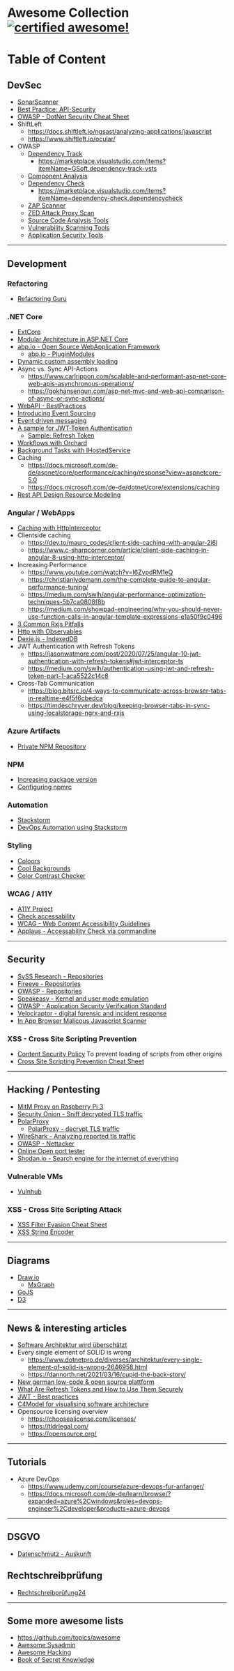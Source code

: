 <!--
  Title: Awesome Collection
  Author: darksoul4626
  -->

# Awesome Collection [![certified awesome!](https://cdn.rawgit.com/sindresorhus/awesome/d7305f38d29fed78fa85652e3a63e154dd8e8829/media/badge.svg)](https://github.com/sindresorhus/awesome)

# Table of Content

## DevSec
* [SonarScanner](https://docs.sonarqube.org/latest/analysis/scan/sonarscanner/)
* [Best Practice: API-Security](https://blog.hubspot.com/website/api-security)
* [OWASP - DotNet Security Cheat Sheet](https://cheatsheetseries.owasp.org/cheatsheets/DotNet_Security_Cheat_Sheet.html)
* ShiftLeft
  * https://docs.shiftleft.io/ngsast/analyzing-applications/javascript
  * https://www.shiftleft.io/ocular/ 
* OWASP
  * [Dependency Track](https://dependencytrack.org/)
    * https://marketplace.visualstudio.com/items?itemName=GSoft.dependency-track-vsts 
  * [Component Analysis](https://owasp.org/www-community/Component_Analysis)
  * [Dependency Check](https://github.com/dependency-check)
    * https://marketplace.visualstudio.com/items?itemName=dependency-check.dependencycheck 
  * [ZAP Scanner](https://marketplace.visualstudio.com/items?itemName=CSE-DevOps.zap-scanner)
  * [ZED Attack Proxy Scan](https://marketplace.visualstudio.com/items?itemName=kasunkodagoda.owasp-zap-scan)
  * [Source Code Analysis Tools](https://owasp.org/www-community/Source_Code_Analysis_Tools)
  * [Vulnerability Scanning Tools](https://owasp.org/www-community/Vulnerability_Scanning_Tools)
  * [Application Security Tools](https://owasp.org/www-community/Free_for_Open_Source_Application_Security_Tools)

-----------------------

## Development

### Refactoring
* [Refactoring Guru](https://refactoring.guru/refactoring/techniques)

### .NET Core 
* [ExtCore](https://github.com/ExtCore/ExtCore)
* [Modular Architecture in ASP.NET Core](https://codewithmukesh.com/blog/modular-architecture-in-aspnet-core/)
* [abp.io - Open Source WebApplication Framework](https://abp.io)
  * [abp.io - PluginModules](https://docs.abp.io/en/abp/4.4/PlugIn-Modules)
* [Dynamic custom assembly loading](https://jeremybytes.blogspot.com/2020/01/dynamically-loading-types-in-net-core.html)
* Async vs. Sync API-Actions
  * https://www.carlrippon.com/scalable-and-performant-asp-net-core-web-apis-asynchronous-operations/
  * https://gokhansengun.com/asp-net-mvc-and-web-api-comparison-of-async-or-sync-actions/
* [WebAPI - BestPractices](https://devintxcontent.blob.core.windows.net/showcontent/Speaker%20Presentations%20Fall%202017/Web%20API%20Best%20Practices.pdf)
* [Introducing Event Sourcing](https://docs.microsoft.com/de-de/previous-versions/msp-n-p/jj591559(v=pandp.10))
* [Event driven messaging](https://patterns.arcitura.com/soa-patterns/design_patterns/event_driven_messaging)
* [A sample for JWT-Token Authentication](https://www.syncfusion.com/blogs/post/how-to-build-crud-rest-apis-with-asp-net-core-3-1-and-entity-framework-core-create-jwt-tokens-and-secure-apis.aspx)
  * [Sample: Refresh Token](https://jasonwatmore.com/post/2020/05/25/aspnet-core-3-api-jwt-authentication-with-refresh-tokens)
* [Workflows with Orchard](https://docs.orchardcore.net/en/dev/docs/reference/modules/Workflows/#javascript-functions-in-http-activities)
* [Background Tasks with IHostedService](https://docs.microsoft.com/de-de/dotnet/architecture/microservices/multi-container-microservice-net-applications/background-tasks-with-ihostedservice)
* Caching
  * https://docs.microsoft.com/de-de/aspnet/core/performance/caching/response?view=aspnetcore-5.0
  * https://docs.microsoft.com/de-de/dotnet/core/extensions/caching 
* [Rest API Design Resource Modeling](https://www.thoughtworks.com/insights/blog/rest-api-design-resource-modeling)

### Angular / WebApps
* [Caching with HttpInterceptor](https://blog.logrocket.com/caching-with-httpinterceptor-in-angular/)
* Clientside caching
  * https://dev.to/mauro_codes/client-side-caching-with-angular-2i6l
  * https://www.c-sharpcorner.com/article/client-side-caching-in-angular-8-using-http-interceptor/ 
* Increasing Performance
  * https://www.youtube.com/watch?v=I6ZvpdRM1eQ
  * https://christianlydemann.com/the-complete-guide-to-angular-performance-tuning/ 
  * https://medium.com/swlh/angular-performance-optimization-techniques-5b7ca0808f8b
  * https://medium.com/showpad-engineering/why-you-should-never-use-function-calls-in-angular-template-expressions-e1a50f9c0496
* [3 Common Rxjs Pitfalls](https://blog.angular-university.io/angular-2-rxjs-common-pitfalls/)
* [Http with Observables](https://codecraft.tv/courses/angular/http/http-with-observables/)
* [Dexie.js - IndexedDB](https://dexie.org/)
* JWT Authentication with Refresh Tokens
  * https://jasonwatmore.com/post/2020/07/25/angular-10-jwt-authentication-with-refresh-tokens#jwt-interceptor-ts
  * https://medium.com/swlh/authentication-using-jwt-and-refresh-token-part-1-aca5522c14c8 
* Cross-Tab Communication
  * https://blog.bitsrc.io/4-ways-to-communicate-across-browser-tabs-in-realtime-e4f5f6cbedca
  * https://timdeschryver.dev/blog/keeping-browser-tabs-in-sync-using-localstorage-ngrx-and-rxjs 

### Azure Artifacts
* [Private NPM Repository](https://technology.amis.nl/languages/node-js/using-azure-artifacts-for-your-own-npm-modules/)


### NPM 
* [Increasing package version](https://docs.npmjs.com/updating-your-published-package-version-number)
* [Configuring npmrc](https://docs.npmjs.com/cli/v7/configuring-npm/npmrc)

### Automation
* [Stackstorm](https://stackstorm.com/features/)
* [DevOps Automation using Stackstorm](https://www.bitovi.com/blog/devops-automation-using-stackstorm-getting-started)


### Styling
* [Coloors](https://coolors.co/ba1725-d903dd-002f4f-09aa59)
* [Cool Backgrounds](https://coolbackgrounds.io/)
* [Color Contrast Checker](https://polypane.app/color-contrast/#fg=%23107db5&bg=%23fff&level=aa&format=rgb)

### WCAG / A11Y
* [A11Y Project](https://www.a11yproject.com/)
* [Check accessability](https://bik-fuer-alle.de/easy-checks.html)
* [WCAG - Web Content Accessibility Guidelines](https://www.w3.org/WAI/standards-guidelines/wcag/)
* [Applaus - Accessability Check via commandline](https://github.com/ApplauseOSS/applause-a11y-fixer)

-----------------------

## Security 
* [SySS Research - Repositories](https://github.com/orgs/SySS-Research/repositories)
* [Fireeye - Repositories](https://github.com/fireeye)
* [OWASP - Repositories](https://github.com/orgs/OWASP/repositories)
* [Speakeasy - Kernel and user mode emulation](https://github.com/mandiant/speakeasy)
* [OWASP - Application Security Verification Standard](https://github.com/OWASP/ASVS)
* [Velociraptor - digital forensic and incident response](https://docs.velociraptor.app/)
* [In App Browser Malicous Javascript Scanner](https://inappbrowser.com/)

### XSS - Cross Site Scripting Prevention
* [Content Security Policy](https://developer.mozilla.org/en-US/docs/Web/HTTP/CSP#examples_common_use_cases)
To prevent loading of scripts from other origins
* [Cross Site Scripting Prevention Cheat Sheet](https://cheatsheetseries.owasp.org/cheatsheets/Cross_Site_Scripting_Prevention_Cheat_Sheet.html)

-----------------------

## Hacking / Pentesting
* [MitM Proxy on Raspberry Pi 3](https://www.dinofizzotti.com/blog/2019-01-09-running-a-man-in-the-middle-proxy-on-a-raspberry-pi-3/)
* [Security Onion - Sniff decrypted TLS traffic](https://www.netresec.com/?page=Blog&month=2020-01&post=Sniffing-Decrypted-TLS-Traffic-with-Security-Onion)
* [PolarProxy](https://www.netresec.com/?page=PolarProxy)
  * [PolarProxy - decrypt TLS traffic](https://weberblog.net/decrypting-tls-traffic-with-polarproxy/)
* [WireShark - Analyzing reported tls traffic](https://wiki.wireshark.org/TLS#Using_the_.28Pre.29-Master-Secret)
* [OWASP - Nettacker](https://github.com/OWASP/Nettacker)
* [Online Open port tester](https://www.yougetsignal.com/tools/open-ports/)
* [Shodan.io - Search engine for the internet of everything](https://shodan.io)

### Vulnerable VMs
* [Vulnhub](https://www.vulnhub.com/)

### XSS - Cross Site Scripting Attack
* [XSS Filter Evasion Cheat Sheet](https://cheatsheetseries.owasp.org/cheatsheets/XSS_Filter_Evasion_Cheat_Sheet.html)
* [XSS String Encoder](http://evuln.com/tools/xss-encoder/)
-----------------------

## Diagrams
* [Draw.io](https://app.diagrams.net)
  * [MxGraph](https://jgraph.github.io/mxgraph/)
* [GoJS](https://gojs.net/latest/samples/)
* [D3](https://d3js.org/)

-----------------------

## News & interesting articles
* [Software Architektur wird überschätzt](https://www.dotnetpro.de/planung/architektur/software-architektur-ueberschaetzt-1826229.html)
* Every single element of SOLID is wrong
  * https://www.dotnetpro.de/diverses/architektur/every-single-element-of-solid-is-wrong-2646958.html
  * https://dannorth.net/2021/03/16/cupid-the-back-story/
* [New german low-code & open source plattform](https://www.dotnetpro.de/tools/neue-deutsche-low-code-open-source-plattform-2676497.html)
* [What Are Refresh Tokens and How to Use Them Securely](https://auth0.com/blog/refresh-tokens-what-are-they-and-when-to-use-them/#When-to-Use-Refresh-Tokens)
* [JWT - Best practices](https://curity.io/resources/learn/jwt-best-practices/)
* [C4Model for visualising software architecture](https://c4model.com/)
* Opensource licensing overview
  * https://choosealicense.com/licenses/
  * https://tldrlegal.com/ 
  * https://opensource.org/ 
  

-----------------------

## Tutorials
* Azure DevOps
  * https://www.udemy.com/course/azure-devops-fur-anfanger/
  * https://docs.microsoft.com/de-de/learn/browse/?expanded=azure%2Cwindows&roles=devops-engineer%2Cdeveloper&products=azure-devops

-----------------------

## DSGVO 
* [Datenschmutz - Auskunft](https://datenschmutz.de/auskunft)

## Rechtschreibprüfung  
* [Rechtschreibprüfung24](https://rechtschreibpruefung24.de/)  

-----------------------

## Some more awesome lists
* https://github.com/topics/awesome 
* [Awesome Sysadmin](https://github.com/awesome-foss/awesome-sysadmin)
* [Awesome Hacking](https://github.com/Hack-with-Github/Awesome-Hacking)
* [Book of Secret Knowledge](https://github.com/trimstray/the-book-of-secret-knowledge)


